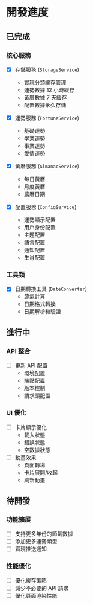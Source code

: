 # 開發進度

## 已完成
### 核心服務
- [x] 存儲服務 (`StorageService`)
  - 實現分類緩存管理
  - 運勢數據 12 小時緩存
  - 黃曆數據 7 天緩存
  - 配置數據永久存儲
  
- [x] 運勢服務 (`FortuneService`)
  - 基礎運勢
  - 學業運勢
  - 事業運勢
  - 愛情運勢
  
- [x] 黃曆服務 (`AlmanacService`)
  - 每日黃曆
  - 月度黃曆
  - 農曆日期
  
- [x] 配置服務 (`ConfigService`)
  - 運勢顯示配置
  - 用戶身份配置
  - 主題配置
  - 語言配置
  - 通知配置
  - 生肖配置

### 工具類
- [x] 日期轉換工具 (`DateConverter`)
  - 節氣計算
  - 日期格式轉換
  - 日期解析和驗證

## 進行中
### API 整合
- [ ] 更新 API 配置
  - 環境配置
  - 端點配置
  - 版本控制
  - 請求頭配置

### UI 優化
- [ ] 卡片顯示優化
  - 載入狀態
  - 錯誤狀態
  - 空數據狀態
- [ ] 動畫效果
  - 頁面轉場
  - 卡片展開/收起
  - 刷新動畫

## 待開發
### 功能擴展
- [ ] 支持更多年份的節氣數據
- [ ] 添加更多運勢類型
- [ ] 實現推送通知

### 性能優化
- [ ] 優化緩存策略
- [ ] 減少不必要的 API 請求
- [ ] 優化頁面渲染性能 